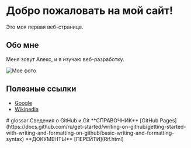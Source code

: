 <!DOCTYPE html>
<html>
<head>
    <title>Мой первый веб-сайт</title>
</head>
<body>
    <h1>Добро пожаловать на мой сайт!</h1>
    <p>Это моя первая веб-страница.</p>
    <h2>Обо мне</h2>
    <p>Меня зовут Алекс, и я изучаю веб-разработку.</p>
    <img src="https://example.com/myphoto.jpg" alt="Мое фото">
    <h2>Полезные ссылки</h2>
    <ul>
        <li><a href="https://www.google.com">Google</a></li>
        <li><a href="https://www.wikipedia.org">Wikipedia</a></li>
    </ul>
</body>
</html>
# glossar
Сведения о GitHub и Git
 **СПРАВОЧНИК**
 [GitHub Pages](https://docs.github.com/ru/get-started/writing-on-github/getting-started-with-writing-and-formatting-on-github/basic-writing-and-formatting-syntax)
 **ДОКУМЕНТЫ**
[ПЕРЕЙТИ](Rif.html)
